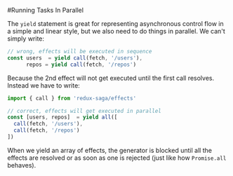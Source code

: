 #Running Tasks In Parallel

The `yield` statement is great for representing asynchronous control flow in a simple and linear style, but we also need to do things in parallel. We can't simply write:

```javascript
// wrong, effects will be executed in sequence
const users  = yield call(fetch, '/users'),
      repos = yield call(fetch, '/repos')
```

Because the 2nd effect will not get executed until the first call resolves. Instead we have to write:

```javascript
import { call } from 'redux-saga/effects'

// correct, effects will get executed in parallel
const [users, repos]  = yield all([
  call(fetch, '/users'),
  call(fetch, '/repos')
])
```

When we yield an array of effects, the generator is blocked until all the effects are resolved or as soon as one is rejected (just like how `Promise.all` behaves).
